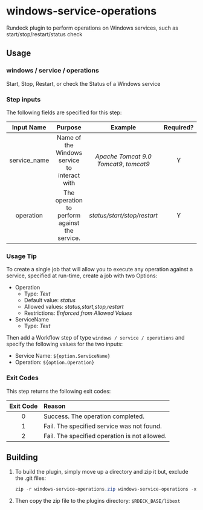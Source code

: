 # windows-service-operations
Rundeck plugin to perform operations on Windows services, such as start/stop/restart/status check

## Usage

### windows / service / operations

Start, Stop, Restart, or check the Status of a Windows service

### Step inputs

The following fields are specified for this step:

| Input Name | Purpose | Example | Required? |
|:----------:|:-------:|:-------:|:---------:|
| service_name | Name of the Windows service to interact with | _Apache Tomcat 9.0 Tomcat9_, _tomcat9_ | Y |
| operation | The operation to perform against the service. | _status/start/stop/restart_ | Y |

### Usage Tip
To create a single job that will allow you to execute any operation against a service, specified at run-time, create a job with two Options:

- Operation
  - Type: _Text_
  - Default value: _status_
  - Allowed values: _status,start,stop,restart_
  - Restrictions: _Enforced from Allowed Values_
- ServiceName
  - Type: _Text_

Then add a Workflow step of type `windows / service / operations` and specify the following values for the two inputs:
- Service Name: `${option.ServiceName}`
- Operation: `${option.Operation}`

### Exit Codes

This step returns the following exit codes:

| Exit Code |  Reason  |
|:----------:|:-------- |
|      0     | Success. The operation completed. |
|      1     | Fail. The specified service was not found. |
|      2     | Fail. The specified operation is not allowed. |

## Building

1. To build the plugin, simply move up a directory and zip it but, exclude the .git files:

    ```powershell
    zip -r windows-service-operations.zip windows-service-operations -x *.git*
    ```

2. Then copy the zip file to the plugins directory: `$RDECK_BASE/libext`
